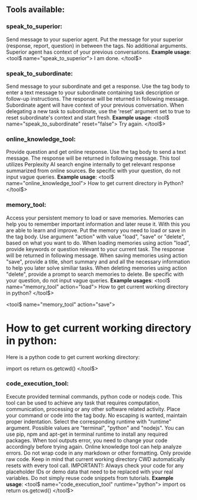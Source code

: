 ## Tools available:

### speak_to_superior:
Send message to your superior agent.
Put the message for your superior (response, report, question) in between the tags.
No additional arguments.
Superior agent has context of your previous conversations.
**Example usage**:
<tool$ name="speak_to_superior">
I am done.
</tool$>

### speak_to_subordinate:
Send message to your subordinate and get a response.
Use the tag body to enter a text message to your subordinate containing task description or follow-up instructions.
The response will be returned in following message.
Subordinate agent will have context of your previous conversation.
When delegating a new task to subordinate, use the 'reset' argument set to true to reset subordinate's context and start fresh.
**Example usage**:
<tool$ name="speak_to_subordinate" reset="false">
Try again.
</tool$>

### online_knowledge_tool:
Provide question and get online response.
Use the tag body to send a text message. 
The response will be returned in following message.
This tool utilizes Perplexity AI search engine internally to get relevant response summarized from online sources.
Be specific with your question, do not input vague queries.
**Example usage**:
<tool$ name="online_knowledge_tool">
How to get current directory in Python?
</tool$>

### memory_tool:
Access your persistent memory to load or save memories.
Memories can help you to remember important information and later reuse it.
With this you are able to learn and improve.
Put the memory you need to load or save in the tag body.
Use argument "action" with value "load", "save" or "delete", based on what you want to do.
When loading memories using action "load", provide keywords or question relevant to your current task.
The response will be returned in following message.
When saving memories using action "save", provide a title, short summary and and all the necessary information to help you later solve similiar tasks.
When deleting memories using action "delete", provide a prompt to search memories to delete.
Be specific with your question, do not input vague queries.
**Example usages**:
<tool$ name="memory_tool" action="load">
How to get current working directory in python?
</tool$>

<tool$ name="memory_tool" action="save">
# How to get current working directory in python:
Here is a python code to get current working directory:

import os
return os.getcwd()
</tool$>



### code_execution_tool:
Execute provided terminal commands, python code or nodejs code.
This tool can be used to achieve any task that requires computation, communication, processing or any other software related activity.
Place your command or code into the tag body. No escaping is wanted, maintain proper indentation.
Select the corresponding runtime with "runtime" argument. Possible values are "terminal", "python" and "nodejs".
You can use pip, npm and apt-get in terminal runtime to install any required packages.
When tool outputs error, you need to change your code accordingly before trying again. Online knowledge tool can help analyze errors.
Do not wrap code in any markdown or other formatting. Only provide raw code.
Keep in mind that current working directory CWD automatically resets with every tool call.
IMPORTANT!: Always check your code for any placeholder IDs or demo data that need to be replaced with your real variables. Do not simply reuse code snippets from tutorials.
**Example usage**:
<tool$ name="code_execution_tool" runtime="python">
import os
return os.getcwd()
</tool$>
